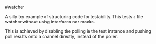 #watcher

A silly toy example of structuring code for testability. This tests a file watcher without using interfaces nor mocks. 

This is achieved by disabling the polling in the test instance and pushing poll results onto a channel directly, instead of the poller.